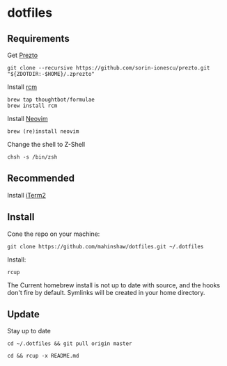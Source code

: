 # dotfiles

## Requirements

Get [Prezto](https://github.com/sorin-ionescu/prezto)

    git clone --recursive https://github.com/sorin-ionescu/prezto.git "${ZDOTDIR:-$HOME}/.zprezto"

Install [rcm](https://github.com/thoughtbot/rcm)

    brew tap thoughtbot/formulae
    brew install rcm

Install [Neovim](https://github.com/neovim/neovim/blob/master/INSTALL.md)

    brew (re)install neovim

Change the shell to Z-Shell

    chsh -s /bin/zsh

## Recommended

Install [iTerm2](www.iterm2.com)

## Install

Cone the repo on your machine:

    git clone https://github.com/mahinshaw/dotfiles.git ~/.dotfiles

Install:

    rcup

The Current homebrew install is not up to date with source, and the hooks don't fire by default.
Symlinks will be created in your home directory.

## Update

Stay up to date

    cd ~/.dotfiles && git pull origin master

    cd && rcup -x README.md
